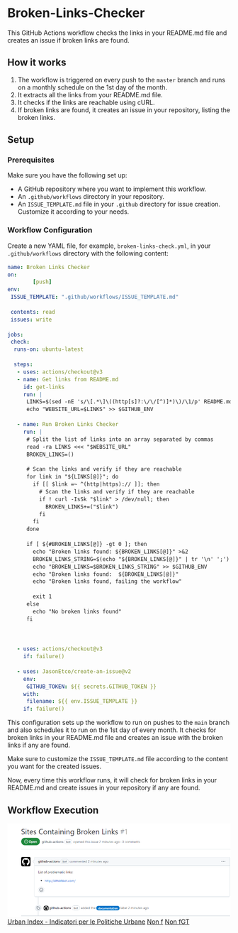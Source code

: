 # Broken-Links-Checker

This GitHub Actions workflow checks the links in your README.md file and creates an issue if broken links are found.


## How it works

1. The workflow is triggered on every push to the `master` branch and runs on a monthly schedule on the 1st day of the month.
2. It extracts all the links from your README.md file.
3. It checks if the links are reachable using cURL.
4. If broken links are found, it creates an issue in your repository, listing the broken links.

## Setup

### Prerequisites

Make sure you have the following set up:

- A GitHub repository where you want to implement this workflow.
- An `.github/workflows` directory in your repository.
- An `ISSUE_TEMPLATE.md` file in your `.github` directory for issue creation. Customize it according to your needs.

### Workflow Configuration

Create a new YAML file, for example, `broken-links-check.yml`, in your `.github/workflows` directory with the following content:

```yaml
name: Broken Links Checker
on:
        [push]
env:
 ISSUE_TEMPLATE: ".github/workflows/ISSUE_TEMPLATE.md"

 contents: read
 issues: write

jobs:
 check:
  runs-on: ubuntu-latest

  steps:
   - uses: actions/checkout@v3
   - name: Get links from README.md
     id: get-links
     run: |
      LINKS=$(sed -nE 's/\[.*\]\((http[s]?:\/\/[^)]*)\)/\1/p' README.md | paste -sd ,)
      echo "WEBSITE_URL=$LINKS" >> $GITHUB_ENV

   - name: Run Broken Links Checker
     run: |
      # Split the list of links into an array separated by commas
      read -ra LINKS <<< "$WEBSITE_URL"
      BROKEN_LINKS=()

      # Scan the links and verify if they are reachable
      for link in "${LINKS[@]}"; do
        if [[ $link =~ ^(http|https):// ]]; then
          # Scan the links and verify if they are reachable
          if ! curl -IsSk "$link" > /dev/null; then
            BROKEN_LINKS+=("$link")
          fi
        fi
      done

      if [ ${#BROKEN_LINKS[@]} -gt 0 ]; then
        echo "Broken links found: ${BROKEN_LINKS[@]}" >&2
        BROKEN_LINKS_STRING=$(echo "${BROKEN_LINKS[@]}" | tr '\n' ';')
        echo "BROKEN_LINKS=$BROKEN_LINKS_STRING" >> $GITHUB_ENV
        echo "Broken links found:  ${BROKEN_LINKS[@]}"
        echo "Broken links found, failing the workflow"

        exit 1
      else
        echo "No broken links found"
      fi



   - uses: actions/checkout@v3
     if: failure()

   - uses: JasonEtco/create-an-issue@v2
     env:
      GITHUB_TOKEN: ${{ secrets.GITHUB_TOKEN }}
     with:
      filename: ${{ env.ISSUE_TEMPLATE }}
     if: failure()

```

This configuration sets up the workflow to run on pushes to the `main` branch and also schedules it to run on the 1st day of every month. It checks for broken links in your README.md file and creates an issue with the broken links if any are found.

Make sure to customize the `ISSUE_TEMPLATE.md` file according to the content you want for the created issues.

Now, every time this workflow runs, it will check for broken links in your README.md and create issues in your repository if any are found.

## Workflow Execution
 ![issue](workflow_images/issue.png)
 [Urban Index - Indicatori per le Politiche Urbane](https://www.youtube.com/)
 [Non f](https://www.youtube.cm/)
 [Non fGT](https://www.youtuHGHGGHbe.cm/)
